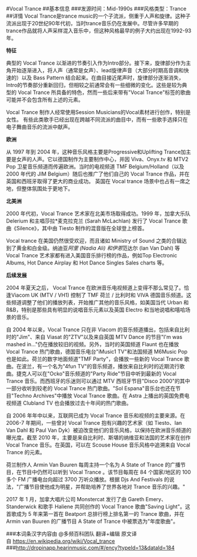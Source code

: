 #Vocal Trance
##基本信息
###发源时间：Mid-1990s
###风格类型：Trance
##详情
Vocal Trance是trance
music的一个子流派，侧重于人声和旋律。这种子流派出现于20世纪90年代初，当时trance音乐仍在发展中。尽管许多早期的trance作品就将人声采样混入音乐中，但这种风格最早的例子大约出现在1992-93年。



**特征**

典型的 Vocal Trance
以渐进的节奏引入作为Intro部分。接下来，旋律部分作为主角开始逐渐进入，将人声（通常是女声）、lead旋律声音（大部分时期高音调和快速的）以及 Bass
Pattern 结合起来。在曲目接近尾声时，旋律部分逐渐消失，Intro的节奏部分重新回归，但相较之前通常会有一些细微的变化。这些是较为典型的 Vocal
Trance 所具备的特色，然而一些后来带有"Vocal Trance"标签的歌曲可能并不会包含所有上述的元素。



Vocal Trance 制作人经常使用Session Musicians的Vocal素材进行创作，特别是女性。
有些此类歌手已经出现在跨越不同流派的曲目中，而有一些歌手选择只在电子舞曲音乐的流派中献声。



**欧洲**

从 1997 年到 2004 年，这种音乐风格主要是Progressive和Uplifting
Trance加主要是女声的人声。它以德国制作为主要制作中心，并因 Viva、Onyx.tv 和 MTV2 Pop 卫星音乐频道而传遍欧洲。当时的电视频道
TMF Belgium/Holland（以及 2000 年代的 JIM Belgium）随后也推广了他们自己的 Vocal Trance
作品，并在英国和西班牙取得了更大的商业成功。 英国在 Vocal trance 场景中也占有一席之地，但整体氛围处于更地下。



**北美洲**

2000 年代初，Vocal Trance 艺术家在北美市场取得成功。1999 年，加拿大乐队 Delerium 和主唱莎拉*麦克拉克兰 (Sarah
McLachlan) 发行了 Vocal Trance 歌曲《Silence》，其中由 Tiesto 制作的混音版在全球登上榜首。



Vocal trance 在美国仍然很受欢迎，而且诸如 Ministry of Sound 之类的合辑达到了黄金和白金级。纳迪亚*阿里 (Nadia
Ali) 和伊恩*范达尔 (Ian Van Dahl) 等 Vocal Trance 艺术家都有进入美国音乐排行榜的作品，例如Top Electronic
Albums, Hot Dance Airplay 和 Hot Dance Singles Sales charts 等。



**后续发展**

2004 年夏天之后， Vocal Trance 在欧洲音乐电视频道上变得不那么常见了。恰逢Viacom UK (MTV / VH1) 控制了 TMF 荷兰
/ 比利时和 VIVA 德国音乐频道。这些频道调整了他们的播放列表，开始推广其他的音乐风格，如美国当代 Urban 和
R&B，特别是那些具有明显的说唱音乐元素以及英国 Electro 和当地说唱和嘻哈场景的音乐。



自 2004 年以来，Vocal Trance 只在非 Viacom 的音乐频道播出，包括来自比利时的"Jim"、来自 Viasat
的"ZTV"以及来自英国 MTV Dance 的节目"I'm was mashed in..."仍在播放较旧的视频。另外，当时的英国频道 Flaunt
也在播放 Vocal Trance 热门歌曲，德国音乐电台"iMusic1 TV"和法国频道 M6Music Pop 也是如此。荷兰的数字地面频道"TMF
Party"，会播放一些新的 Vocal Trance 歌曲。在波兰，有一个名为"4fun
TV"的音乐频道，播放来自比利时的近期流行歌曲。捷克人可以在"Ocko"音乐频道的"Party Ride"节目中听到最新的 Vocal Trance
音乐。而西班牙的乐迷则可以通过 MTV 西班牙节目"Disco 2000"的其中一部分收听到较老的 Vocal Trance 热门歌曲。"Sol
Espana"音乐台也还在节目"Techno Archives"中播放 Vocal Trance 歌曲。在 Astra 上播出的英国免费电视频道
Clubland TV 也会播放过去十年间的热门歌曲。



自 2006 年年中以来，互联网已成为 Vocal Trance 音乐和视频的主要来源。在 2006-7 年期间，一些曾对 Vocal Trance
抱有兴趣的艺术家（如 Tiesto、Ian Van Dahl 和 Paul Van Dyk）被迫改变他们的音乐风格，以保持在欧洲音乐频道的曝光度。截至
2010 年，主要是来自比利时、斯堪的纳维亚和法国的艺术家在创作 Vocal Trance 音乐。在英国，可以在 Scouse House
音乐风格中追溯来自 Vocal Trance 的元素。



荷兰制作人 Armin Van Buuren 每周主持一个名为 A State of Trance 的广播节目，在节目中仍然可以听到 Vocal
Trance 。该节目每周在 84 个国家/地区的 100 多个 FM 广播电台向超过 3700 万听众播放。根据 Djs And Festivals
的说法，"广播节目使他成为明星，并帮助培养了世界各地对 Trance 音乐的兴趣。"



2017 年 1 月，加拿大唱片公司 Monstercat 发行了由 Gareth Emery、Standerwick 和歌手 Haliene 共同创作的
Vocal Trance 歌曲"Saving Light"。这首歌成为 5 年来第一首在 Beatport 总排行榜上排名第一的 Trance 歌曲，并在
Armin van Buuren 的广播节目 A State of Trance 中被票选为"年度歌曲"。

###本词条汉字内容由 @多频百科团队 翻译+编辑
原文译自 https://en.wikipedia.org/wiki/Vocal_trance
###http://dropinapp.hearinmusic.com/#/ency?typeId=13&dataId=184
